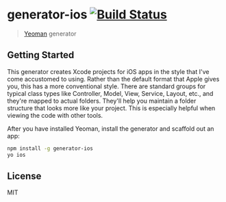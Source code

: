 # generator-ios [![Build Status](https://secure.travis-ci.org/Deviatry/generator-ios.png?branch=master)](https://travis-ci.org/Deviatry/generator-ios)

> [Yeoman](http://yeoman.io) generator


## Getting Started

This generator creates Xcode projects for iOS apps in the style that I've come accustomed to using. Rather than the 
default format that Apple gives you, this has a more conventional style. There are standard groups for typical
class types like Controller, Model, View, Service, Layout, etc., and they're mapped to actual folders. They'll help you
maintain a folder structure that looks more like your project. This is especially helpful when viewing the code with other
tools.

After you have installed Yeoman, install the generator and scaffold out an app:

```bash
npm install -g generator-ios
yo ios
```


## License

MIT
